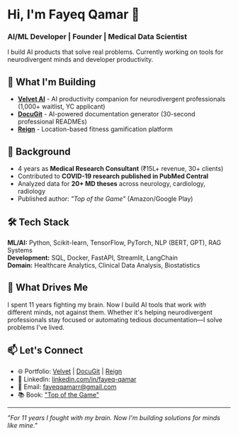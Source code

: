 # Hi, I'm Fayeq Qamar 👋

### AI/ML Developer | Founder | Medical Data Scientist

I build AI products that solve real problems. Currently working on tools for neurodivergent minds and developer productivity.

## 🚀 What I'm Building

- **[Velvet AI](https://getvelvet.in)** - AI productivity companion for neurodivergent professionals (1,000+ waitlist, YC applicant)
- **[DocuGit](https://docugit.in)** - AI-powered documentation generator (30-second professional READMEs)
- **[Reign](https://reign.fit)** - Location-based fitness gamification platform

## 💼 Background

- 4 years as **Medical Research Consultant** (₹15L+ revenue, 30+ clients)
- Contributed to **COVID-19 research published in PubMed Central**
- Analyzed data for **20+ MD theses** across neurology, cardiology, radiology
- Published author: *"Top of the Game"* (Amazon/Google Play)

## 🛠️ Tech Stack

**ML/AI:** Python, Scikit-learn, TensorFlow, PyTorch, NLP (BERT, GPT), RAG Systems  
**Development:** SQL, Docker, FastAPI, Streamlit, LangChain  
**Domain:** Healthcare Analytics, Clinical Data Analysis, Biostatistics

## 🎯 What Drives Me

I spent 11 years fighting my brain. Now I build AI tools that work *with* different minds, not against them. Whether it's helping neurodivergent professionals stay focused or automating tedious documentation—I solve problems I've lived.

## 📫 Let's Connect

- 🌐 Portfolio: [Velvet](https://getvelvet.in) | [DocuGit](https://docugit.in) | [Reign](https://reign.fit)
- 💼 LinkedIn: [linkedin.com/in/fayeq-qamar](https://linkedin.com/in/fayeq-qamar)
- 📧 Email: fayeqqamarr@gmail.com
- 📚 Book: ["Top of the Game"](https://play.google.com/store/books/details/Top_of_the_Game_Upgrade_your_Brain_without_breakin?id=Uow5EAAAQBAJ)

---

*"For 11 years I fought with my brain. Now I'm building solutions for minds like mine."*
